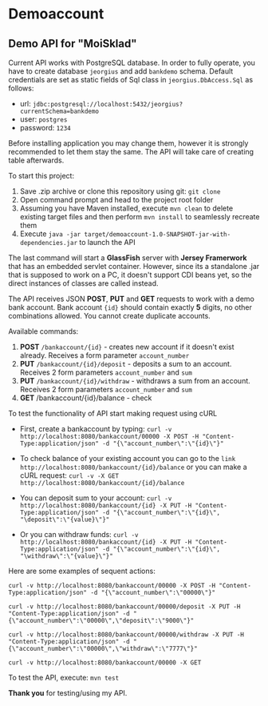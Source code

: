 # Demoaccount #
## Demo API for "MoiSklad"

Current API works with PostgreSQL database. In order to fully operate, you have to create database `jeorgius` and add `bankdemo` schema. Default credentials are set as static fields of Sql class in `jeorgius.DbAccess.Sql` as follows:

- url: `jdbc:postgresql://localhost:5432/jeorgius?currentSchema=bankdemo`
- user: `postgres`
- password: `1234` 

Before installing application you may change them, however it is strongly recommended to let them stay the same.
The API will take care of creating table afterwards.

To start this project:

1. Save .zip archive or clone this repository using git: `git clone`
2. Open command prompt and head to the project root folder
3. Assuming you have Maven installed, execute `mvn clean` to delete existing target files and then perform `mvn install` to seamlessly recreate them
4. Execute `java -jar target/demoaccount-1.0-SNAPSHOT-jar-with-dependencies.jar` to launch the API

The last command will start a **GlassFish** server with **Jersey Framerwork** that has an embedded servlet container. However, since its a standalone .jar that is supposed to work on a PC, it doesn't support CDI beans yet, so the direct instances of classes are called instead.


The API receives JSON **POST**, **PUT** and **GET** requests to work with a demo bank account. 
Bank account `{id}` should contain exactly **5** digits, no other combinations allowed. You cannot create duplicate accounts.


Available commands:

1. **POST** `/bankaccount/{id}` - creates new account if it doesn't exist already. Receives a form parameter `account_number`
2. **PUT** `/bankaccount/{id}/deposit` - deposits a sum to an account. Receives 2 form parameters `account_number` and `sum`
3. **PUT** `/bankaccount/{id}/withdraw` - withdraws a sum from an account. Receives 2 form parameters `account_number` and `sum`
4. **GET** /bankaccount/{id}/balance - check

To test the functionality of API start making request using cURL

- First, create a bankaccount by typing:
`curl -v http://localhost:8080/bankaccount/00000 -X POST -H "Content-Type:application/json" -d "{\"account_number\":\"{id}\"}"
`

- To check balance of your existing account you can go to the `link http://localhost:8080/bankaccount/{id}/balance`
or you can make a cURL request:
`curl -v -X GET http://localhost:8080/bankaccount/{id}/balance`

- You can deposit sum to your account:
`curl -v http://localhost:8080/bankaccount/{id} -X PUT -H "Content-Type:application/json" -d "{\"account_number\":\"{id}\", "\deposit\":\"{value}\"}" `

- Or you can withdraw funds:
`curl -v http://localhost:8080/bankaccount/{id} -X PUT -H "Content-Type:application/json" -d "{\"account_number\":\"{id}\", "\withdraw\":\"{value}\"}"`

Here are some examples of sequent actions:

`curl -v http://localhost:8080/bankaccount/00000 -X POST -H "Content-Type:application/json" -d "{\"account_number\":\"00000\"}"`

`curl -v http://localhost:8080/bankaccount/00000/deposit -X PUT -H "Content-Type:application/json" -d "{\"account_number\":\"00000\",\"deposit\":\"9000\"}"`

`curl -v http://localhost:8080/bankaccount/00000/withdraw -X PUT -H "Content-Type:application/json" -d "{\"account_number\":\"00000\",\"withdraw\":\"7777\"}"`

`curl -v http://localhost:8080/bankaccount/00000 -X GET`

To test the API, execute:
`mvn test`

**Thank you** for testing/using my API.
